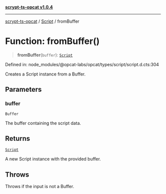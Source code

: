 [**scrypt-ts-opcat v1.0.4**](../../../README.md)

***

[scrypt-ts-opcat](../../../README.md) / [Script](../README.md) / fromBuffer

# Function: fromBuffer()

> **fromBuffer**(`buffer`): [`Script`](../../../classes/Script.md)

Defined in: node\_modules/@opcat-labs/opcat/types/script/script.d.cts:304

Creates a Script instance from a Buffer.

## Parameters

### buffer

`Buffer`

The buffer containing the script data.

## Returns

[`Script`](../../../classes/Script.md)

A new Script instance with the provided buffer.

## Throws

Throws if the input is not a Buffer.

